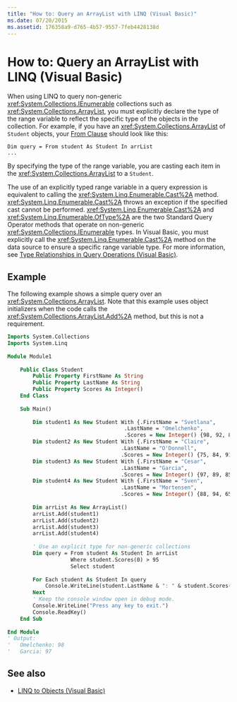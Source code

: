 ```yaml
---
title: "How to: Query an ArrayList with LINQ (Visual Basic)"
ms.date: 07/20/2015
ms.assetid: 176358a9-d765-4b57-9557-7feb4428138d
---
```

# How to: Query an ArrayList with LINQ (Visual Basic)
When using LINQ to query non-generic <xref:System.Collections.IEnumerable> collections such as <xref:System.Collections.ArrayList>, you must explicitly declare the type of the range variable to reflect the specific type of the objects in the collection. For example, if you have an <xref:System.Collections.ArrayList> of `Student` objects, your [From Clause](../../../../visual-basic/language-reference/queries/from-clause.md) should look like this:  
  
```  
Dim query = From student As Student In arrList   
...  
```  
  
 By specifying the type of the range variable, you are casting each item in the <xref:System.Collections.ArrayList> to a `Student`.  
  
 The use of an explicitly typed range variable in a query expression is equivalent to calling the <xref:System.Linq.Enumerable.Cast%2A> method. <xref:System.Linq.Enumerable.Cast%2A> throws an exception if the specified cast cannot be performed. <xref:System.Linq.Enumerable.Cast%2A> and <xref:System.Linq.Enumerable.OfType%2A> are the two Standard Query Operator methods that operate on non-generic <xref:System.Collections.IEnumerable> types. In Visual Basic, you must explicitly call the <xref:System.Linq.Enumerable.Cast%2A> method on the data source to ensure a specific range variable type. For more information, see [Type Relationships in Query Operations (Visual Basic)](../../../../visual-basic/programming-guide/concepts/linq/type-relationships-in-query-operations.md).  
  
## Example  
 The following example shows a simple query over an <xref:System.Collections.ArrayList>. Note that this example uses object initializers when the code calls the <xref:System.Collections.ArrayList.Add%2A> method, but this is not a requirement.  
  
```vb  
Imports System.Collections  
Imports System.Linq  
  
Module Module1  
  
    Public Class Student  
        Public Property FirstName As String  
        Public Property LastName As String  
        Public Property Scores As Integer()  
    End Class  
  
    Sub Main()  
  
        Dim student1 As New Student With {.FirstName = "Svetlana",   
                                     .LastName = "Omelchenko",   
                                     .Scores = New Integer() {98, 92, 81, 60}}  
        Dim student2 As New Student With {.FirstName = "Claire",   
                                    .LastName = "O'Donnell",   
                                    .Scores = New Integer() {75, 84, 91, 39}}  
        Dim student3 As New Student With {.FirstName = "Cesar",   
                                    .LastName = "Garcia",   
                                    .Scores = New Integer() {97, 89, 85, 82}}  
        Dim student4 As New Student With {.FirstName = "Sven",   
                                    .LastName = "Mortensen",   
                                    .Scores = New Integer() {88, 94, 65, 91}}  
  
        Dim arrList As New ArrayList()  
        arrList.Add(student1)  
        arrList.Add(student2)  
        arrList.Add(student3)  
        arrList.Add(student4)  
  
        ' Use an explicit type for non-generic collections  
        Dim query = From student As Student In arrList   
                    Where student.Scores(0) > 95   
                    Select student  
  
        For Each student As Student In query  
            Console.WriteLine(student.LastName & ": " & student.Scores(0))  
        Next  
        ' Keep the console window open in debug mode.  
        Console.WriteLine("Press any key to exit.")  
        Console.ReadKey()  
    End Sub  
  
End Module  
' Output:  
'   Omelchenko: 98  
'   Garcia: 97  
```  
  
## See also
- [LINQ to Objects (Visual Basic)](../../../../visual-basic/programming-guide/concepts/linq/linq-to-objects.md)
